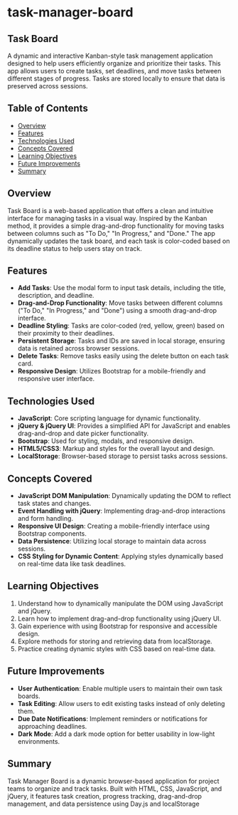 # task-manager-board

## Task Board

A dynamic and interactive Kanban-style task management application designed to help users efficiently organize and prioritize their tasks. This app allows users to create tasks, set deadlines, and move tasks between different stages of progress. Tasks are stored locally to ensure that data is preserved across sessions.

## Table of Contents

- [Overview](#overview)
- [Features](#features)
- [Technologies Used](#technologies-used)
- [Concepts Covered](#concepts-covered)
- [Learning Objectives](#learning-objectives)
- [Future Improvements](#future-improvements)
- [Summary](#summary)

## Overview

Task Board is a web-based application that offers a clean and intuitive interface for managing tasks in a visual way. Inspired by the Kanban method, it provides a simple drag-and-drop functionality for moving tasks between columns such as "To Do," "In Progress," and "Done." The app dynamically updates the task board, and each task is color-coded based on its deadline status to help users stay on track.

## Features

- **Add Tasks**: Use the modal form to input task details, including the title, description, and deadline.
- **Drag-and-Drop Functionality**: Move tasks between different columns ("To Do," "In Progress," and "Done") using a smooth drag-and-drop interface.
- **Deadline Styling**: Tasks are color-coded (red, yellow, green) based on their proximity to their deadlines.
- **Persistent Storage**: Tasks and IDs are saved in local storage, ensuring data is retained across browser sessions.
- **Delete Tasks**: Remove tasks easily using the delete button on each task card.
- **Responsive Design**: Utilizes Bootstrap for a mobile-friendly and responsive user interface.

## Technologies Used

- **JavaScript**: Core scripting language for dynamic functionality.
- **jQuery & jQuery UI**: Provides a simplified API for JavaScript and enables drag-and-drop and date picker functionality.
- **Bootstrap**: Used for styling, modals, and responsive design.
- **HTML5/CSS3**: Markup and styles for the overall layout and design.
- **LocalStorage**: Browser-based storage to persist tasks across sessions.

## Concepts Covered

- **JavaScript DOM Manipulation**: Dynamically updating the DOM to reflect task states and changes.
- **Event Handling with jQuery**: Implementing drag-and-drop interactions and form handling.
- **Responsive UI Design**: Creating a mobile-friendly interface using Bootstrap components.
- **Data Persistence**: Utilizing local storage to maintain data across sessions.
- **CSS Styling for Dynamic Content**: Applying styles dynamically based on real-time data like task deadlines.

## Learning Objectives

1. Understand how to dynamically manipulate the DOM using JavaScript and jQuery.
2. Learn how to implement drag-and-drop functionality using jQuery UI.
3. Gain experience with using Bootstrap for responsive and accessible design.
4. Explore methods for storing and retrieving data from localStorage.
5. Practice creating dynamic styles with CSS based on real-time data.

## Future Improvements

- **User Authentication**: Enable multiple users to maintain their own task boards.
- **Task Editing**: Allow users to edit existing tasks instead of only deleting them.
- **Due Date Notifications**: Implement reminders or notifications for approaching deadlines.
- **Dark Mode**: Add a dark mode option for better usability in low-light environments.

## Summary

Task Manager Board is a dynamic browser-based application for project teams to organize and track tasks. Built with HTML, CSS, JavaScript, and jQuery, it features task creation, progress tracking, drag-and-drop management, and data persistence using Day.js and localStorage
